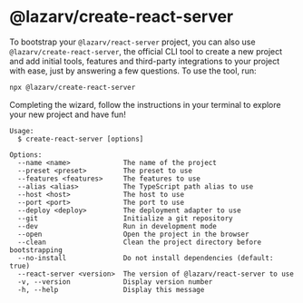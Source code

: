 # @lazarv/create-react-server

To bootstrap your `@lazarv/react-server` project, you can also use `@lazarv/create-react-server`, the official CLI tool to create a new project and add initial tools, features and third-party integrations to your project with ease, just by answering a few questions. To use the tool, run:

```sh
npx @lazarv/create-react-server
```

Completing the wizard, follow the instructions in your terminal to explore your new project and have fun!

```
Usage:
  $ create-react-server [options]

Options:
  --name <name>             The name of the project 
  --preset <preset>         The preset to use 
  --features <features>     The features to use 
  --alias <alias>           The TypeScript path alias to use 
  --host <host>             The host to use 
  --port <port>             The port to use 
  --deploy <deploy>         The deployment adapter to use 
  --git                     Initialize a git repository 
  --dev                     Run in development mode 
  --open                    Open the project in the browser 
  --clean                   Clean the project directory before bootstrapping 
  --no-install              Do not install dependencies (default: true)
  --react-server <version>  The version of @lazarv/react-server to use 
  -v, --version             Display version number 
  -h, --help                Display this message
```